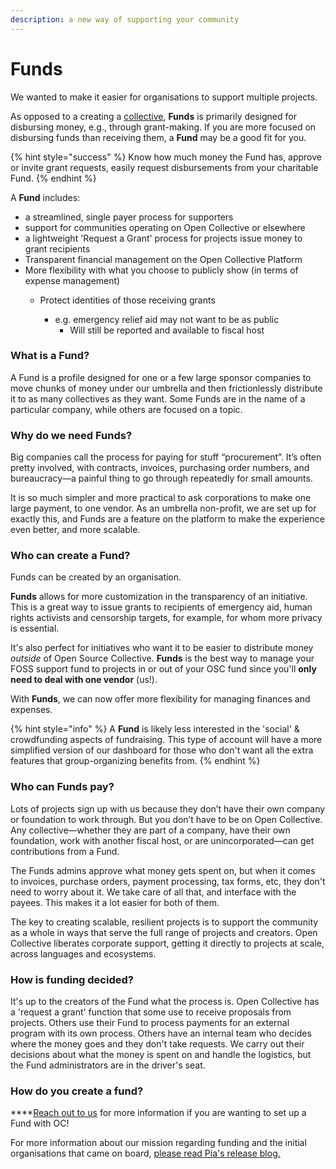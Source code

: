 ```yaml
---
description: a new way of supporting your community
---
```


# Funds

We wanted to make it easier for organisations to support multiple projects. 

As opposed to a creating a [collective](../../about/terminology.md#collectives), **Funds** is primarily designed for disbursing money, e.g., through grant-making. If you are more focused on disbursing funds than receiving them, a **Fund** may be a good fit for you.

{% hint style="success" %}
Know how much money the Fund has, approve or invite grant requests, easily request disbursements from your charitable Fund.
{% endhint %}

A **Fund** includes:

* a streamlined, single payer process for supporters
* support for communities operating on Open Collective or elsewhere
* a lightweight 'Request a Grant' process for projects issue money to grant recipients
* Transparent financial management on the Open Collective Platform
* More flexibility with what you choose to publicly show \(in terms of expense management\)
  * Protect identities of those receiving grants

    * e.g. emergency relief aid may not want to be as public
      * Will still be reported and available to fiscal host



### What is a Fund?

A Fund is a profile designed for one or a few large sponsor companies to move chunks of money under our umbrella and then frictionlessly distribute it to as many collectives as they want. Some Funds are in the name of a particular company, while others are focused on a topic.

### Why do we need Funds?

Big companies call the process for paying for stuff “procurement”.  It’s often pretty involved, with contracts, invoices, purchasing order numbers, and bureaucracy—a painful thing to go through repeatedly for small amounts.

It is so much simpler and more practical to ask corporations to make one large payment, to one vendor. As an umbrella non-profit, we are set up for exactly this, and Funds are a feature on the platform to make the experience even better, and more scalable.

### **Who can create a Fund?** 

Funds can be created by an organisation. 

**Funds** allows for more customization in the transparency of an initiative. This is a great way to issue grants to recipients of emergency aid, human rights activists and censorship targets, for example, for whom more privacy is essential. 

It's also perfect for initiatives who want it to be easier to distribute money _outside_ of Open Source Collective. **Funds** is the best way to manage your FOSS support fund to projects in or out of your OSC fund since you'll **only need to deal with one vendor** \(us!\). 

With **Funds**, we can now offer more flexibility for managing finances and expenses.

{% hint style="info" %}
A **Fund** is likely less interested in the 'social' & crowdfunding aspects of fundraising. This type of account will have a more simplified version of our dashboard for those who don't want all the extra features that group-organizing benefits from. 
{% endhint %}

### **Who can Funds pay?**

Lots of projects sign up with us because they don’t have their own company or foundation to work through. But you don’t have to be on Open Collective. Any collective—whether they are part of a company, have their own foundation, work with another fiscal host, or are unincorporated—can get contributions from a Fund.

The Funds admins approve what money gets spent on, but when it comes to invoices, purchase orders, payment processing, tax forms, etc, they don't need to worry about it. We take care of all that, and interface with the payees. This makes it a lot easier for both of them. 

The key to creating scalable, resilient projects is to support the community as a whole in ways that serve the full range of projects and creators. Open Collective liberates corporate support, getting it directly to projects at scale, across languages and ecosystems.

### How is funding decided?

It's up to the creators of the Fund what the process is. Open Collective has a 'request a grant' function that some use to receive proposals from projects. Others use their Fund to process payments for an external program with its own process. Others have an internal team who decides where the money goes and they don't take requests. We carry out their decisions about what the money is spent on and handle the logistics, but the Fund administrators are in the driver's seat.

### **How do you create a fund?** 

  
****[Reach out to us](https://opencollective.com/support) for more information if you are wanting to set up a Fund with OC! 

For more information about our mission regarding funding and the initial organisations that came on board, [please read Pia's release blog. ](https://blog.opencollective.com/funds-for-open-source/)

